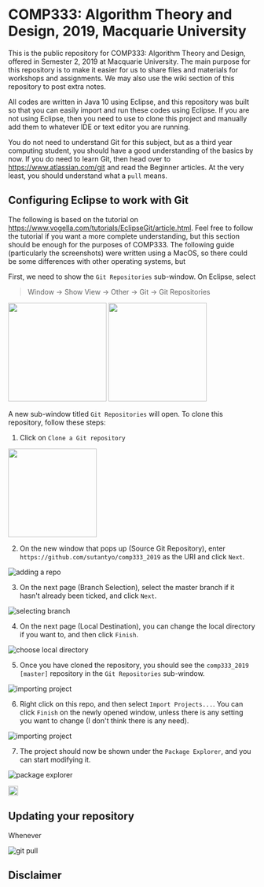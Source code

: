 # COMP333: Algorithm Theory and Design, 2019, Macquarie University 

This is the public repository for COMP333: Algorithm Theory and Design, offered in Semester 2, 2019 at Macquarie University.
The main purpose for this repository is to make it easier for us to share files and materials for workshops and assignments.
We may also use the wiki section of this repository to post extra notes.

All codes are written in Java 10 using Eclipse, and this repository was built so that you can easily import and 
run these codes using Eclipse. If you are not using Eclipse, then you need to use to clone this project and 
manually add them to whatever IDE or text editor you are running. 

You do not need to understand Git for this subject, but as a third year computing student, you should have a good 
understanding of the basics by now. If you do need to learn Git, then head over to https://www.atlassian.com/git 
and read the Beginner articles. At the very least, you should understand what a `pull` means. 

## Configuring Eclipse to work with Git

The following is based on the tutorial on https://www.vogella.com/tutorials/EclipseGit/article.html. Feel free to follow 
the tutorial if you want a more complete understanding, but this section should be enough for the purposes of COMP333.
The following guide (particularly the screenshots) were written using a MacOS, so there could be some differences 
with other operating systems, but 

First, we need to show the `Git Repositories` sub-window. On Eclipse, select

> Window -> Show View -> Other -> Git -> Git Repositories

<img src="/img/git-1-show-view-1.png" width="200">
<img src="/img/git-2-show-view-2.png" width="200">

A new sub-window titled `Git Repositories` will open. To clone this repository, follow these steps: 
1. Click on `Clone a Git repository` 

<img src="/img/git-3-repo.png" width="180">

2. On the new window that pops up (Source Git Repository), enter `https://github.com/sutantyo/comp333_2019` as the URI and click `Next`. 

![adding a repo](/img/git-4-clone-1.png)

3. On the next page (Branch Selection), select the master branch if it hasn't already been ticked, and click `Next`.

![selecting branch](/img/git-5-clone-2.png)

4. On the next page (Local Destination), you can change the local directory if you want to, and then click `Finish`.

![choose local directory](/img/git-6-clone-3.png)

5. Once you have cloned the repository, you should see the `comp333_2019 [master]` repository in the `Git Repositories` sub-window.

![importing project](/img/git-7-import-1.png)

6. Right click on this repo, and then select `Import Projects...`. You can click `Finish` on the newly opened window, unless there is any setting you want to change (I don't think there is any need). 

![importing project](/img/git-8-import-2.png)

7. The project should now be shown under the `Package Explorer`, and you can start modifying it.

![package explorer](/img/git-9-final.png)

<img src="/img/git-9-final.png" width="20">


## Updating your repository 

Whenever 


![git pull](/img/git-10-pull.png)

## Disclaimer


